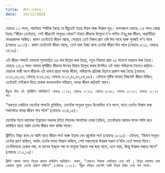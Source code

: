 ```yaml
---
title:  জীৱন তেওঁতহে।
date:   24/11/2024
---
```


যোহনঃ ১:১ পদত, পাচনিয়ে স্পষ্টকৈ কৈছে যে যীচুৱেই হৈছে ঈশ্বৰ আৰু ঈশ্বৰৰ পুত্ৰ। ফলস্বৰূপে যোহনঃ ১:৪ পদত কোৱা হৈছে-“জীৱন তেওঁতহে, সেই জীৱনেই মানুহৰ পোহৰ”-ইয়াত জীৱনৰ উল্লেখে হ’ব লাগিব ঐশ্ব¿ৰক জীৱন, অন্তৰ্নিহিত অনন্তকালৰ অস্তিত্ব। কাৰণ তেওঁতেই জীৱন আছে, সেয়েহে তেওঁ নিজৰ প্ৰাণ এৰি দিব পাৰে আৰু পুনৰাই ল’ব পাৰে (যোহনঃ ১০:১৭)। কাৰণ তেওঁতেই জীৱন আছে, তেওঁ যাক ইচ্ছা কৰে তেওঁক জীৱন দিব পাৰে (যোহনঃ ৫:২১; যোহনঃ ১৪:১৯)।

এই জীৱন শব্দটো যোহনৰ শুভবাৰ্তা্ত ৩৬ বাৰ উল্লেখ কৰা হৈছে, নতুন নিয়মত প্ৰায় ২৫ শতাংশ ব্যৱহাৰ কৰা হৈছে। যোহনঃ ১:৪,৫ পদত আমাৰ পৃথিৱীত জীৱনৰ উৎসৰ বিষয়ে উল্লেখ কৰাৰ উপৰিও এই বাক্য পৰিত্ৰাণৰ সৈতেও জড়িত। যোহনৰ বাকী অংশ জীৱনৰ এই ধাৰণা প্ৰায়ে অনন্ত জীৱন, পৰিত্ৰাণৰ প্ৰতিজ্ঞা হিচাবে প্ৰকাশ কৰা হৈছে (যোহনঃ ৩:১৫,১৬,৩৬; যোহনঃ ৪:১৪,৩৬; যোহনঃ ৬:২৭,৪০,৪৭,৫৪,৬৮)। এইদৰে সৃষ্টিৰ সময়ত যিজনাই জীৱন দিছিল, তেওঁৱেই সেইজনা যিয়ে হেৰুৱা জগতখনলৈ পৰিত্ৰাণ, অনন্ত জীৱন কঢ়িয়াই আনে।

`যীচুৱে কিয় এই পৃথিৱীলৈ আহিছিল? যোহনঃ ১:২৯; যোহনঃ ৩:১৬; যোহনঃ ৬:৪০; যোহনঃ ১০:১০; যোহনঃ ১২:২৭ পদ।`

“অৰণ্যত মোচিয়ে যেনেকৈ সাপটো তুলিছিল, তেনেকৈ মানুহৰ পুত্ৰও উত্তোলিত হ’ব লাগে, যাতে তেওঁত বিশ্বাস কৰা সকলোৱে অনন্ত জীৱন পাব পাৰে” (যোহনঃ ৩:১৪,১৫)।

যেনেকৈ সাপে কামোৰা ইস্ৰায়েল সকলৰ ঠাইত পিতলৰ সাপটোক লোৱা হৈছিল, তেনেকৈয়ে আমাৰ পাপৰ শাস্তি বহন কৰিছিল যাতে আমি তেওঁৰ জীৱন লাভ কৰিব পাৰো।

খ্ৰীষ্টইও ইচ্ছা কৰে যে আমি যাতে জীৱন পাওঁ আৰু ইয়াক যেন প্ৰচুৰকৈ পাওঁ (যোহনঃ ১০:১০)। এইদৰে, “যিমান মানুহে তেওঁক গ্ৰহণ কৰিলে, অৰ্থাৎ তেওঁৰ নামত বিশ্বাস কৰিলে, সেই সকলোকে ঈশ্বৰৰ সন্তান হ’বলৈ তেওঁ ক্ষমতা দিলে। তেওঁবিলাকে তেজৰ পৰা, বা মাংসৰ ইচ্ছাৰ পৰা বা মানুহৰ ইচ্ছাৰ পৰা জন্ম পালে, এনে নহয়, কিন্তু ঈশ্বৰৰ পৰাহে পালে” (যোহনঃ ১:১২,১৩)।

`খ্ৰীষ্টই আমাৰ আগত পিতৃক প্ৰকাশ কৰিবলৈ আহিছিল। কাৰণ, “কোনেও ঈশ্বৰক কেতিয়াও দেখা নাই ; পিতৃৰ কোলাত থকা একমাত্ৰ পুত্ৰই তেওঁক প্ৰকাশ কৰিলে” (যোহনঃ ১:১৮)। যীচুৰ চৰিত্ৰৰ যোগেদি আমি পিতৃৰ চৰিত্ৰ দেখা পাব পাৰো।`